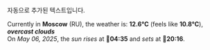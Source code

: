 
자동으로 추가된 텍스트입니다.

<!--START_SECTION:weather:moscow-->
Currently in **Moscow** (RU), the weather is: **12.6°C** (feels like **10.8°C**), ***overcast clouds***<br/>
On *May 06, 2025*, the *sun rises* at 🌅**04:35** and *sets* at 🌇**20:16**.
<!--END_SECTION:weather-->
